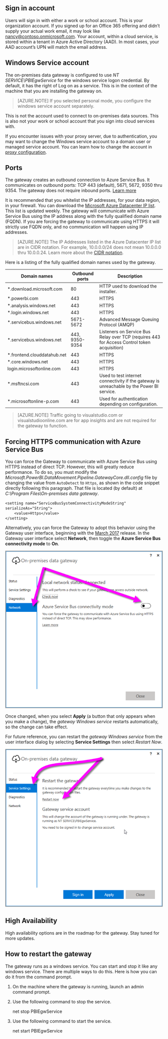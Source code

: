 ## Sign in account

Users will sign in with either a work or school account. This is your organization account. If you signed up for an Office 365 offering and didn’t supply your actual work email, it may look like nancy@contoso.onmicrosoft.com. Your account, within a cloud service, is stored within a tenant in Azure Active Directory (AAD). In most cases, your AAD account’s UPN will match the email address.

## Windows Service account

The on-premises data gateway is configured to use *NT SERVICE\PBIEgwService* for the windows service logon credential. By default, it has the right of Log on as a service. This is in the context of the machine that you are installing the gateway on.

> [AZURE.NOTE]  If you selected personal mode, you configure the windows service account separately.

This is not the account used to connect to on-premises data sources.  This is also not your work or school account that you sign into cloud services with.

If you encounter issues with your proxy server, due to authentication, you may want to change the Windows service account to a domain user or managed service account. You can learn how to change the account in [proxy configuration](powerbi-gateway-proxy.md#changing-the-gateway-service-account-to-a-domain-user).

## Ports

The gateway creates an outbound connection to Azure Service Bus. It communicates on outbound ports: TCP 443 (default), 5671, 5672, 9350 thru 9354.  The gateway does not require inbound ports. [Learn more](https://azure.microsoft.com/documentation/articles/service-bus-fundamentals-hybrid-solutions/)

It is recommended that you whitelist the IP addresses, for your data region, in your firewall. You can download the [Microsoft Azure Datacenter IP list](https://www.microsoft.com/download/details.aspx?id=41653). This list is updated weekly. The gateway will communicate with Azure Service Bus using the IP address along with the fully qualified domain name (FQDN). If you are forcing the gateway to communicate using HTTPS it will strictly use FQDN only, and no communication will happen using IP addresses.

> [AZURE.NOTE]  The IP Addresses listed in the Azure Datacenter IP list are in CIDR notation. For example, 10.0.0.0/24 does not mean 10.0.0.0 thru 10.0.0.24. Learn more about the [CIDR notation](http://whatismyipaddress.com/cidr).

Here is a listing of the fully qualified domain names used by the gateway.

|Domain names|Outbound ports|Description|
|---|---|---|
|*.download.microsoft.com|80|HTTP used to download the installer.|
|*.powerbi.com|443|HTTPS|
|*.analysis.windows.net|443|HTTPS|
|*.login.windows.net|443|HTTPS|
|*.servicebus.windows.net|5671-5672|Advanced Message Queuing Protocol (AMQP)|
|*.servicebus.windows.net|443, 9350-9354|Listeners on Service Bus Relay over TCP (requires 443 for Access Control token acquisition)|
|*.frontend.clouddatahub.net|443|HTTPS|
|*.core.windows.net|443|HTTPS|
|login.microsoftonline.com|443|HTTPS|
|*.msftncsi.com|443|Used to test internet connectivity if the gateway is unreachable by the Power BI service.|
|*.microsoftonline-p.com|443|Used for authentication depending on configuration.|

> [AZURE.NOTE] Traffic going to visualstudio.com or visualstudioonline.com are for app insights and are not required for the gateway to function.

## Forcing HTTPS communication with Azure Service Bus

You can force the Gateway to communicate with Azure Service Bus using HTTPS instead of direct TCP. However, this will greatly reduce performance. To do so, you must modify the *Microsoft.PowerBI.DataMovement.Pipeline.GatewayCore.dll.config* file by changing the value from `AutoDetect` to `Https`, as shown in the code snippet directly following this paragraph. That file is located (by default) at *C:\Program Files\On-premises data gateway*.

```
<setting name="ServiceBusSystemConnectivityModeString" serializeAs="String">
    <value>Https</value>
</setting>
```

Alternatively, you can force the Gateway to adopt this behavior using the Gateway user interface, beginning with the [March 2017](https://powerbi.microsoft.com/blog/power-bi-gateways-march-update/) release. In the Gateway user interface select **Network**, then toggle the **Azure Service Bus connectivity mode** to **On**.

![](./media/gateway-onprem-accounts-ports-more/gw-onprem_01.png)

Once changed, when you select **Apply** (a button that only appears when you make a change), the *gateway Windows service* restarts automatically, so the change can take effect. 

For future reference, you can restart the *gateway Windows service* from the user interface dialog by selecting **Service Settings** then select *Restart Now*.

![](./media/gateway-onprem-accounts-ports-more/gw-onprem_02.png)

## High Availability

High availability options are in the roadmap for the gateway. Stay tuned for more updates.

## How to restart the gateway

The gateway runs as a windows service. You can start and stop it like any windows service. There are multiple ways to do this. Here is how you can do it from the command prompt.

1.	On the machine where the gateway is running, launch an admin command prompt.

2.	Use the following command to stop the service.

    net stop PBIEgwService

3.	Use the following command to start the service.

    net start PBIEgwService
